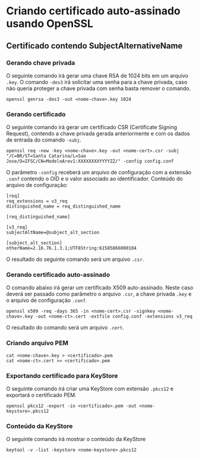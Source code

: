 # Criando certificado auto-assinado usando OpenSSL

## Certificado contendo SubjectAlternativeName

### Gerando chave privada 

O seguinte comando irá gerar uma chave RSA de 1024 bits em um arquivo `.key`.
O comando `-des3` irá solicitar uma senha para a chave privada, caso não queria proteger a chave privada com senha basta remover o comando.


`openssl genrsa -des3 -out <nome-chave>.key 1024`

### Gerando certificado
O seguinte comando irá gerar um certificado CSR (Certificate Signing Request), contendo a chave privada gerada anteriormente e com os dados de entrada do comando `-subj`.

```
openssl req -new -key <nome-chave>.key -out <nome-cert>.csr -subj "/C=BR/ST=Santa Catarina/L=Sao Jose/O=IFSC/CN=ModeloArev1:XXXXXXXXYYYYZZ/" -config config.conf
```

O parâmetro `-config` receberá um arquivo de configuração com a extensão `.conf` contendo o OID e o valor associado ao identificador.
Conteúdo do arquivo de configuração:

```
[req]
req_extensions = v3_req
distinguished_name = req_distinguished_name

[req_distinguished_name]

[v3_req]
subjectAltName=@subject_alt_section

[subject_alt_section]
otherName=2.16.76.1.3.1;UTF8String:61585866000104
```
O resultado do seguinte comando será um arquivo `.csr`.

### Gerando certificado auto-assinado

O comando abaixo irá gerar um certificado X509 auto-assinado. Neste caso deverá ser passado como parâmetro o arquivo `.csr`, a chave privada `.key` e o arquivo de configuração `.conf`.

```
openssl x509 -req -days 365 -in <nome-cert>.csr -signkey <nome-chave>.key -out <nome-ct>.cert -extfile config.conf -extensions v3_req
```
O resultado do comando será um arquivo `.cert`.

### Criando arquivo PEM

```
cat <nome-chave>.key > <certificado>.pem
cat <nome-ct>.cert >> <certificado>.pem
```

### Exportando certificado para KeyStore
O seguinte comando irá criar uma KeyStore com extensão `.pkcs12` e exportará o certificado PEM.

`openssl pkcs12 -export -in <certificado>.pem -out <nome-keystore>.pkcs12`

### Conteúdo da KeyStore

O seguinte comando irá mostrar o conteúdo da KeyStore

`keytool -v -list -keystore <nome-keystore>.pkcs12`

